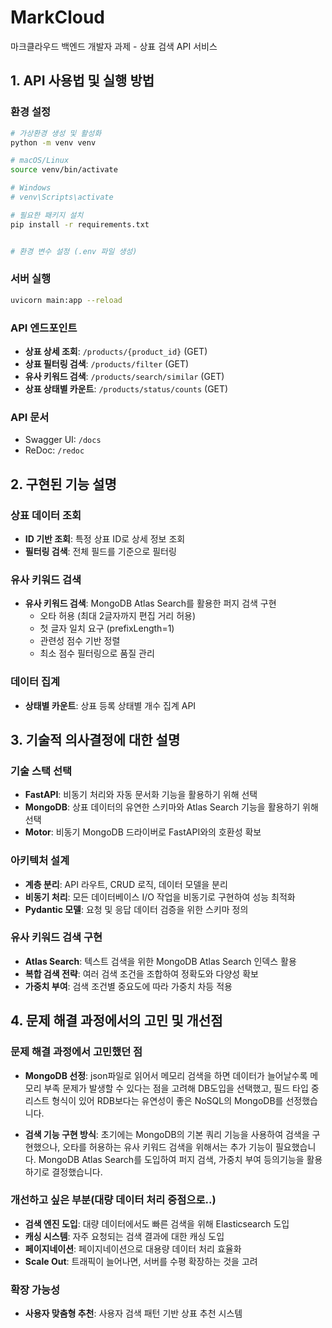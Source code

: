 # MarkCloud

마크클라우드 백엔드 개발자 과제 - 상표 검색 API 서비스

## 1. API 사용법 및 실행 방법

### 환경 설정

```bash
# 가상환경 생성 및 활성화
python -m venv venv

# macOS/Linux
source venv/bin/activate

# Windows
# venv\Scripts\activate

# 필요한 패키지 설치
pip install -r requirements.txt


# 환경 변수 설정 (.env 파일 생성)

```

### 서버 실행

```bash
uvicorn main:app --reload
```

### API 엔드포인트

- **상표 상세 조회**: `/products/{product_id}` (GET)
- **상표 필터링 검색**: `/products/filter` (GET)
- **유사 키워드 검색**: `/products/search/similar` (GET)
- **상표 상태별 카운트**: `/products/status/counts` (GET)

### API 문서

- Swagger UI: `/docs`
- ReDoc: `/redoc`

## 2. 구현된 기능 설명

### 상표 데이터 조회
- **ID 기반 조회**: 특정 상표 ID로 상세 정보 조회
- **필터링 검색**: 전체 필드를 기준으로 필터링

### 유사 키워드 검색
- **유사 키워드 검색**: MongoDB Atlas Search를 활용한 퍼지 검색 구현
  - 오타 허용 (최대 2글자까지 편집 거리 허용)
  - 첫 글자 일치 요구 (prefixLength=1)
  - 관련성 점수 기반 정렬
  - 최소 점수 필터링으로 품질 관리

### 데이터 집계
- **상태별 카운트**: 상표 등록 상태별 개수 집계 API

## 3. 기술적 의사결정에 대한 설명

### 기술 스택 선택
- **FastAPI**: 비동기 처리와 자동 문서화 기능을 활용하기 위해 선택
- **MongoDB**: 상표 데이터의 유연한 스키마와 Atlas Search 기능을 활용하기 위해 선택
- **Motor**: 비동기 MongoDB 드라이버로 FastAPI와의 호환성 확보

### 아키텍처 설계
- **계층 분리**: API 라우트, CRUD 로직, 데이터 모델을 분리
- **비동기 처리**: 모든 데이터베이스 I/O 작업을 비동기로 구현하여 성능 최적화
- **Pydantic 모델**: 요청 및 응답 데이터 검증을 위한 스키마 정의

### 유사 키워드 검색 구현
- **Atlas Search**: 텍스트 검색을 위한 MongoDB Atlas Search 인덱스 활용
- **복합 검색 전략**: 여러 검색 조건을 조합하여 정확도와 다양성 확보
- **가중치 부여**: 검색 조건별 중요도에 따라 가중치 차등 적용

## 4. 문제 해결 과정에서의 고민 및 개선점

### 문제 해결 과정에서 고민했던 점
- **MongoDB 선정**: json파일로 읽어서 메모리 검색을 하면 데이터가 늘어날수록 메모리 부족 문제가 발생할 수 있다는 점을 고려해 DB도입을 선택했고, 필드 타입 중 리스트 형식이 있어 RDB보다는 유연성이 좋은 NoSQL의 MongoDB를 선정했습니다.

- **검색 기능 구현 방식**: 초기에는 MongoDB의 기본 쿼리 기능을 사용하여 검색을 구현했으나, 오타를 허용하는 유사 키워드 검색을 위해서는 추가 기능이 필요했습니다. MongoDB Atlas Search를 도입하여 퍼지 검색, 가중치 부여 등의기능을 활용하기로 결정했습니다. 


### 개선하고 싶은 부분(대량 데이터 처리 중점으로..)
- **검색 엔진 도입**: 대량 데이터에서도 빠른 검색을 위해 Elasticsearch 도입
- **캐싱 시스템**: 자주 요청되는 검색 결과에 대한 캐싱 도입
- **페이지네이션**: 페이지네이션으로 대용량 데이터 처리 효율화
- **Scale Out**: 트래픽이 늘어나면, 서버를 수평 확장하는 것을 고려

### 확장 가능성
- **사용자 맞춤형 추천**: 사용자 검색 패턴 기반 상표 추천 시스템
